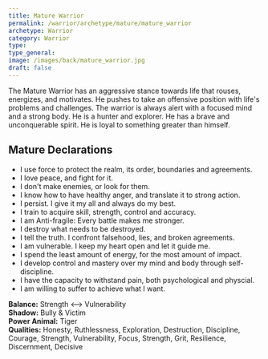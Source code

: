 ```yaml
---
title: Mature Warrior
permalink: /warrior/archetype/mature/mature_warrior
archetype: Warrior
category: Warrior
type: 
type_general: 
image: /images/back/mature_warrior.jpg
draft: false
---
```

 The Mature Warrior has an aggressive stance towards life that rouses, energizes, and motivates. He pushes to take an offensive position with life's problems and challenges. The warrior is always alert with a focused mind and a strong body. He is a hunter and explorer. He has a brave and unconquerable spirit. He is loyal to something greater than himself.   
  
  
## Mature Declarations  
- I use force to protect the realm, its order, boundaries and agreements.   
- I love peace, and fight for it.   
- I don't make enemies, or look for them.   
- I know how to have healthy anger, and translate it to strong action.   
- I persist. I give it my all and always do my best.   
- I train to acquire skill, strength, control and accuracy.   
- I am Anti-fragile: Every battle makes me stronger.   
- I destroy what needs to be destroyed.   
- I tell the truth. I confront falsehood, lies, and broken agreements.   
-  I am vulnerable. I keep my heart open and let it guide me.  
- I spend the least amount of energy, for the most amount of impact.   
- I develop control and mastery over my mind and body through self-discipline.   
- I have the capacity to withstand pain, both psychological and physcial.   
- I am willing to suffer to achieve what I want.   
  
**Balance:** Strength <--> Vulnerability   
**Shadow:** Bully & Victim  
**Power Animal:** Tiger   
**Qualities:** Honesty, Ruthlessness, Exploration, Destruction, Discipline, Courage, Strength, Vulnerability, Focus, Strength, Grit, Resilience, Discernment, Decisive
